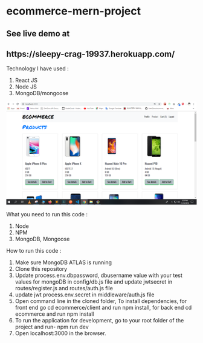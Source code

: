 # ecommerce-mern-project
<h2>See live demo at</h2> <h2> https://sleepy-crag-19937.herokuapp.com/ </h2>

Technology I have used :
1. React JS
2. Node JS
3. MongoDB/mongoose


<img src="githubImg/img1.PNG" />


What you need to run this code :

1. Node
2. NPM
3. MongoDB, Mongoose

How to run this code :

1. Make sure MongoDB ATLAS is running
2. Clone this repository
3. Update process.env.dbpassword, dbusername value with your test values for mongoDB in config/db.js file and update jwtsecret in  routes/register.js and routes/auth.js    file
4. update jwt process.env.secret in middleware/auth.js file
5. Open command line in the cloned folder, To install dependencies, for front end go cd ecommerce/client and run npm install,
  for back end cd ecommerce and run npm install
6. To run the application for development, go to your root folder of the project and run- npm run dev
7. Open localhost:3000 in the browser.
